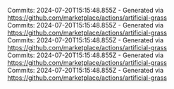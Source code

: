 Commits: 2024-07-20T15:15:48.855Z - Generated via https://github.com/marketplace/actions/artificial-grass
<br>
Commits: 2024-07-20T15:15:48.855Z - Generated via https://github.com/marketplace/actions/artificial-grass
<br>
Commits: 2024-07-20T15:15:48.855Z - Generated via https://github.com/marketplace/actions/artificial-grass
<br>
Commits: 2024-07-20T15:15:48.855Z - Generated via https://github.com/marketplace/actions/artificial-grass
<br>
Commits: 2024-07-20T15:15:48.855Z - Generated via https://github.com/marketplace/actions/artificial-grass
<br>

